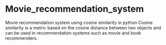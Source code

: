 # Movie_recommendation_system
Movie recommendation system using cosine similarity in python
Cosine similarity is a metric based on the cosine distance between two objects and can be used in recommendation systems such as movie and book recommenders.
